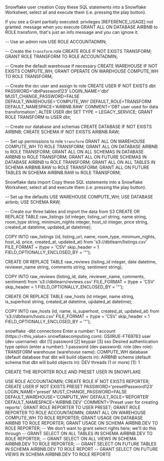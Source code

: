 Snowflake user creation
Copy these SQL statements into a Snowflake Worksheet, select all and execute them (i.e. pressing the play button).

If you see a Grant partially executed: privileges [REFERENCE_USAGE] not granted. message when you execute GRANT ALL ON DATABASE AIRBNB to ROLE transform, that's just an info message and you can ignore it.

-- Use an admin role
USE ROLE ACCOUNTADMIN;

-- Create the `transform` role
CREATE ROLE IF NOT EXISTS TRANSFORM;
GRANT ROLE TRANSFORM TO ROLE ACCOUNTADMIN;

-- Create the default warehouse if necessary
CREATE WAREHOUSE IF NOT EXISTS COMPUTE_WH;
GRANT OPERATE ON WAREHOUSE COMPUTE_WH TO ROLE TRANSFORM;

-- Create the `dbt` user and assign to role
CREATE USER IF NOT EXISTS dbt
PASSWORD='dbtPassword123'
LOGIN_NAME='dbt'
MUST_CHANGE_PASSWORD=FALSE
DEFAULT_WAREHOUSE='COMPUTE_WH'
DEFAULT_ROLE=TRANSFORM
DEFAULT_NAMESPACE='AIRBNB.RAW'
COMMENT='DBT user used for data transformation';
ALTER USER dbt SET TYPE = LEGACY_SERVICE;
GRANT ROLE TRANSFORM to USER dbt;

-- Create our database and schemas
CREATE DATABASE IF NOT EXISTS AIRBNB;
CREATE SCHEMA IF NOT EXISTS AIRBNB.RAW;

-- Set up permissions to role `transform`
GRANT ALL ON WAREHOUSE COMPUTE_WH TO ROLE TRANSFORM;
GRANT ALL ON DATABASE AIRBNB to ROLE TRANSFORM;
GRANT ALL ON ALL SCHEMAS IN DATABASE AIRBNB to ROLE TRANSFORM;
GRANT ALL ON FUTURE SCHEMAS IN DATABASE AIRBNB to ROLE TRANSFORM;
GRANT ALL ON ALL TABLES IN SCHEMA AIRBNB.RAW to ROLE TRANSFORM;
GRANT ALL ON FUTURE TABLES IN SCHEMA AIRBNB.RAW to ROLE TRANSFORM;

Snowflake data import
Copy these SQL statements into a Snowflake Worksheet, select all and execute them (i.e. pressing the play button).

-- Set up the defaults
USE WAREHOUSE COMPUTE_WH;
USE DATABASE airbnb;
USE SCHEMA RAW;

-- Create our three tables and import the data from S3
CREATE OR REPLACE TABLE raw_listings
(id integer,
listing_url string,
name string,
room_type string,
minimum_nights integer,
host_id integer,
price string,
created_at datetime,
updated_at datetime);

COPY INTO raw_listings (id,
listing_url,
name,
room_type,
minimum_nights,
host_id,
price,
created_at,
updated_at)
from 's3://dbtlearn/listings.csv'
FILE_FORMAT = (type = 'CSV' skip_header = 1
FIELD_OPTIONALLY_ENCLOSED_BY = '"');

CREATE OR REPLACE TABLE raw_reviews
(listing_id integer,
date datetime,
reviewer_name string,
comments string,
sentiment string);

COPY INTO raw_reviews (listing_id, date, reviewer_name, comments, sentiment)
from 's3://dbtlearn/reviews.csv'
FILE_FORMAT = (type = 'CSV' skip_header = 1
FIELD_OPTIONALLY_ENCLOSED_BY = '"');

CREATE OR REPLACE TABLE raw_hosts
(id integer,
name string,
is_superhost string,
created_at datetime,
updated_at datetime);

COPY INTO raw_hosts (id, name, is_superhost, created_at, updated_at)
from 's3://dbtlearn/hosts.csv'
FILE_FORMAT = (type = 'CSV' skip_header = 1
FIELD_OPTIONALLY_ENCLOSED_BY = '"');

snowflake -dbt connections
Enter a number: 1
account (https://<this_value>.snowflakecomputing.com): GSIIRUE-FT69783
user (dev username): dbt
[1] password
[2] keypair
[3] sso
Desired authentication type option (enter a number): 1
password (dev password):
role (dev role): TRANSFORM
warehouse (warehouse name): COMPUTE_WH
database (default database that dbt will build objects in): AIRBNB
schema (default schema that dbt will build objects in): DEV
threads (1 or more) [1]: 1

CREATE THE REPORTER ROLE AND PRESET USER IN
SNOWFLAKE

USE ROLE ACCOUNTADMIN;
CREATE ROLE IF NOT EXISTS REPORTER;
CREATE USER IF NOT EXISTS PRESET
PASSWORD='presetPassword123'
LOGIN_NAME='preset'
MUST_CHANGE_PASSWORD=FALSE
DEFAULT_WAREHOUSE='COMPUTE_WH'
DEFAULT_ROLE='REPORTER'
DEFAULT_NAMESPACE='AIRBNB.DEV'
COMMENT='Preset user for creating reports';
GRANT ROLE REPORTER TO USER PRESET;
GRANT ROLE REPORTER TO ROLE ACCOUNTADMIN;
GRANT ALL ON WAREHOUSE COMPUTE_WH TO ROLE REPORTER;
GRANT USAGE ON DATABASE AIRBNB TO ROLE REPORTER;
GRANT USAGE ON SCHEMA AIRBNB.DEV TO ROLE REPORTER;
-- We don't want to grant select rights here; we'll do this through
-- GRANT SELECT ON ALL TABLES IN SCHEMA AIRBNB.DEV TO ROLE REPORTER;
-- GRANT SELECT ON ALL VIEWS IN SCHEMA AIRBNB.DEV TO ROLE REPORTER;
-- GRANT SELECT ON FUTURE TABLES IN SCHEMA AIRBNB.DEV TO ROLE REPORT
-- GRANT SELECT ON FUTURE VIEWS IN SCHEMA AIRBNB.DEV TO ROLE REPORTE
